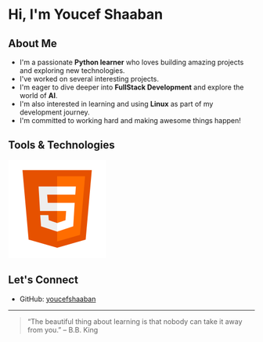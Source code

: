 #  Hi, I'm Youcef Shaaban

##  About Me

-  I'm a passionate **Python learner** who loves building amazing projects and exploring new technologies.
-  I've worked on several interesting projects.  
-  I'm eager to dive deeper into **FullStack Development** and explore the world of **AI**.
-  I'm also interested in learning and using **Linux** as part of my development journey.
-  I'm committed to working hard and making awesome things happen!

##  Tools & Technologies
![HTML](icons8-html-5.svg)

##  Let's Connect

- GitHub: [youcefshaaban](https://github.com/youcefshaaban)

---

> “The beautiful thing about learning is that nobody can take it away from you.” – B.B. King
